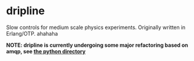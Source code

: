 dripline
========

Slow controls for medium scale physics experiments. Originally written in Erlang/OTP. ahahaha

**NOTE: dripline is currently undergoing some major refactoring based on amqp, see [the python directory](python/)**
